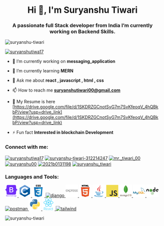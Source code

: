 <h1 align="center">Hi 👋, I'm Suryanshu Tiwari</h1>
<h3 align="center">A passionate full Stack developer from India I’m currently working on Backend Skills.</h3>

<p align="left"> <img src="https://komarev.com/ghpvc/?username=suryanshu-tiwari&label=Profile%20views&color=0e75b6&style=flat" alt="suryanshu-tiwari" /> </p>

<p align="left"> <a href="https://twitter.com/suryanshutiwa17" target="blank"><img src="https://img.shields.io/twitter/follow/suryanshutiwa17?logo=twitter&style=for-the-badge" alt="suryanshutiwa17" /></a> </p>

- 🔭 I’m currently working on **messaging_application**

- 🌱 I’m currently learning **MERN**

- 💬 Ask me about **react , javascript , html , css**

- 📫 How to reach me **suryanshutiwari00@gmail.com**

- 📄 My Resume is here [https://drive.google.com/file/d/1SKDRZGCnotSyG7m7SvKfeoqV_4hQBkbP/view?usp=drive_link](https://drive.google.com/file/d/1SKDRZGCnotSyG7m7SvKfeoqV_4hQBkbP/view?usp=drive_link)

- ⚡ Fun fact **Interested in blockchain Development**

<h3 align="left">Connect with me:</h3>
<p align="left">
<a href="https://twitter.com/suryanshutiwa17" target="blank"><img align="center" src="https://raw.githubusercontent.com/rahuldkjain/github-profile-readme-generator/master/src/images/icons/Social/twitter.svg" alt="suryanshutiwa17" height="30" width="40" /></a>
<a href="https://linkedin.com/in/suryanshu-tiwari-312214247" target="blank"><img align="center" src="https://raw.githubusercontent.com/rahuldkjain/github-profile-readme-generator/master/src/images/icons/Social/linked-in-alt.svg" alt="suryanshu-tiwari-312214247" height="30" width="40" /></a>
<a href="https://instagram.com/mr._tiwari_00" target="blank"><img align="center" src="https://raw.githubusercontent.com/rahuldkjain/github-profile-readme-generator/master/src/images/icons/Social/instagram.svg" alt="mr._tiwari_00" height="30" width="40" /></a>
<a href="https://www.codechef.com/users/suryanshu00" target="blank"><img align="center" src="https://cdn.jsdelivr.net/npm/simple-icons@3.1.0/icons/codechef.svg" alt="suryanshu00" height="30" width="40" /></a>
<a href="https://www.hackerrank.com/2021b0131198" target="blank"><img align="center" src="https://raw.githubusercontent.com/rahuldkjain/github-profile-readme-generator/master/src/images/icons/Social/hackerrank.svg" alt="2021b0131198" height="30" width="40" /></a>
<a href="https://www.leetcode.com/suryanshu_tiwari" target="blank"><img align="center" src="https://raw.githubusercontent.com/rahuldkjain/github-profile-readme-generator/master/src/images/icons/Social/leet-code.svg" alt="suryanshu_tiwari" height="30" width="40" /></a>
</p>

<h3 align="left">Languages and Tools:</h3>
<p align="left"> <a href="https://getbootstrap.com" target="_blank" rel="noreferrer"> <img src="https://raw.githubusercontent.com/devicons/devicon/master/icons/bootstrap/bootstrap-plain-wordmark.svg" alt="bootstrap" width="40" height="40"/> </a> <a href="https://www.cprogramming.com/" target="_blank" rel="noreferrer"> <img src="https://raw.githubusercontent.com/devicons/devicon/master/icons/c/c-original.svg" alt="c" width="40" height="40"/> </a> <a href="https://www.w3schools.com/css/" target="_blank" rel="noreferrer"> <img src="https://raw.githubusercontent.com/devicons/devicon/master/icons/css3/css3-original-wordmark.svg" alt="css3" width="40" height="40"/> </a> <a href="https://www.djangoproject.com/" target="_blank" rel="noreferrer"> <img src="https://cdn.worldvectorlogo.com/logos/django.svg" alt="django" width="40" height="40"/> </a> <a href="https://expressjs.com" target="_blank" rel="noreferrer"> <img src="https://raw.githubusercontent.com/devicons/devicon/master/icons/express/express-original-wordmark.svg" alt="express" width="40" height="40"/> </a> <a href="https://www.w3.org/html/" target="_blank" rel="noreferrer"> <img src="https://raw.githubusercontent.com/devicons/devicon/master/icons/html5/html5-original-wordmark.svg" alt="html5" width="40" height="40"/> </a> <a href="https://www.java.com" target="_blank" rel="noreferrer"> <img src="https://raw.githubusercontent.com/devicons/devicon/master/icons/java/java-original.svg" alt="java" width="40" height="40"/> </a> <a href="https://developer.mozilla.org/en-US/docs/Web/JavaScript" target="_blank" rel="noreferrer"> <img src="https://raw.githubusercontent.com/devicons/devicon/master/icons/javascript/javascript-original.svg" alt="javascript" width="40" height="40"/> </a> <a href="https://www.mongodb.com/" target="_blank" rel="noreferrer"> <img src="https://raw.githubusercontent.com/devicons/devicon/master/icons/mongodb/mongodb-original-wordmark.svg" alt="mongodb" width="40" height="40"/> </a> <a href="https://www.mysql.com/" target="_blank" rel="noreferrer"> <img src="https://raw.githubusercontent.com/devicons/devicon/master/icons/mysql/mysql-original-wordmark.svg" alt="mysql" width="40" height="40"/> </a> <a href="https://nodejs.org" target="_blank" rel="noreferrer"> <img src="https://raw.githubusercontent.com/devicons/devicon/master/icons/nodejs/nodejs-original-wordmark.svg" alt="nodejs" width="40" height="40"/> </a> <a href="https://postman.com" target="_blank" rel="noreferrer"> <img src="https://www.vectorlogo.zone/logos/getpostman/getpostman-icon.svg" alt="postman" width="40" height="40"/> </a> <a href="https://www.python.org" target="_blank" rel="noreferrer"> <img src="https://raw.githubusercontent.com/devicons/devicon/master/icons/python/python-original.svg" alt="python" width="40" height="40"/> </a> <a href="https://reactjs.org/" target="_blank" rel="noreferrer"> <img src="https://raw.githubusercontent.com/devicons/devicon/master/icons/react/react-original-wordmark.svg" alt="react" width="40" height="40"/> </a> <a href="https://tailwindcss.com/" target="_blank" rel="noreferrer"> <img src="https://www.vectorlogo.zone/logos/tailwindcss/tailwindcss-icon.svg" alt="tailwind" width="40" height="40"/> </a> </p>

<p><img align="left" src="https://github-readme-stats.vercel.app/api/top-langs?username=suryanshu-tiwari&show_icons=true&locale=en&layout=compact" alt="suryanshu-tiwari" /></p>

